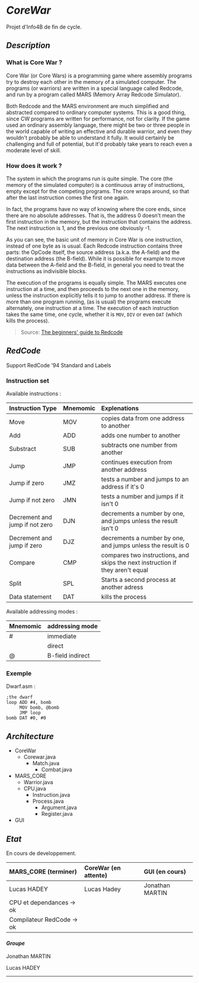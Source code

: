 # _CoreWar_
	
Projet d'Info4B de fin de cycle.

## _Description_

### What is Core War ?

Core War (or Core Wars) is a programming game where assembly programs try to destroy each other in the memory of a simulated computer. The programs (or warriors) are written in a special language called Redcode, and run by a program called MARS (Memory Array Redcode Simulator).

Both Redcode and the MARS environment are much simplified and abstracted compared to ordinary computer systems. This is a good thing, since CW programs are written for performance, not for clarity. If the game used an ordinary assembly language, there might be two or three people in the world capable of writing an effective and durable warrior, and even they wouldn't probably be able to understand it fully. It would certainly be challenging and full of potential, but it'd probably take years to reach even a moderate level of skill.

### How does it work ?

The system in which the programs run is quite simple. The core (the memory of the simulated computer) is a continuous array of instructions, empty except for the competing programs. The core wraps around, so that after the last instruction comes the first one again.

In fact, the programs have no way of knowing where the core ends, since there are no absolute addresses. That is, the address 0 doesn't mean the first instruction in the memory, but the instruction that contains the address. The next instruction is 1, and the previous one obviously -1.

As you can see, the basic unit of memory in Core War is one instruction, instead of one byte as is usual. Each Redcode instruction contains three parts: the OpCode itself, the source address (a.k.a. the A-field) and the destination address (the B-field). While it is possible for example to move data between the A-field and the B-field, in general you need to treat the instructions as indivisible blocks.

The execution of the programs is equally simple. The MARS executes one instruction at a time, and then proceeds to the next one in the memory, unless the instruction explicitly tells it to jump to another address. If there is more than one program running, (as is usual) the programs execute alternately, one instruction at a time. The execution of each instruction takes the same time, one cycle, whether it is `MOV`, `DIV` or even `DAT` (which kills the process).

> Source: [The beginners' guide to Redcode](http://www.vyznev.net/corewar/guide.html)

## _RedCode_
Support RedCode '94 Standard and Labels

### Instruction set

Available instructions :

|Instruction Type       |Mnemomic               |Explenations      |
|:----------------------|:----------------------|:-----------------|
|Move                   |MOV            |copies data from one address to another   |
|Add                    |ADD                       |adds one number to another     |  
|Substract              |SUB                       |subtracts one number from another|
|Jump |JMP | continues execution from another address |
| Jump if zero | JMZ | tests a number and jumps to an address if it's 0 |
| Jump if not zero | JMN | tests a number and jumps if it isn't 0 |
| Decrement and jump if not zero | DJN | decrements a number by one, and jumps unless the result isn't 0 |
| Decrement and jump if zero | DJZ | decrements a number by one, and jumps unless the result is 0 |
| Compare | CMP | compares two instructions, and skips the next instruction if they aren't equal |
| Split | SPL | Starts a second process at another adress |
|Data statement | DAT | kills the process |


Available addressing modes :

|Mnemomic   |addressing mode    |
|:----------|:------------------|
| #         | immediate         |
|           | direct            |
| @         | B-field indirect  |

### Exemple 

Dwarf.asm :
    
```assembly
;the dwarf
loop ADD #4, bomb
     MOV bomb, @bomb
     JMP loop
bomb DAT #0, #0     
```

## _Architecture_

* CoreWar
  * Corewar.java
    * Match.java
      * Combat.java
* MARS_CORE
    * Warrior.java
    * CPU.java
        * Instruction.java
        * Process.java
            * Argument.java
            * Register.java
* GUI

## _Etat_ 
En cours de developpement.

|MARS_CORE (terminer)   |CoreWar (en attente)   |GUI (en cours)    |
|:----------------------|:----------------------|:-----------------|
|Lucas HADEY            |Lucas Hadey            |Jonathan MARTIN   |
|CPU et dependances -> ok|                       |                  |  
|Compilateur RedCode -> ok|                       |                  |
 
#### _Groupe_ 
Jonathan MARTIN

Lucas HADEY 

--------------------------------------------------------------------------------------------------